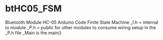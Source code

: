 # btHC05_FSM
Bluetooth Module HC-05 Arduino Code Finite State Machine
_I.h = internal to module
_P.h = public for other modules to consume
wiring setup in the _P.h file
_Main is the main()
